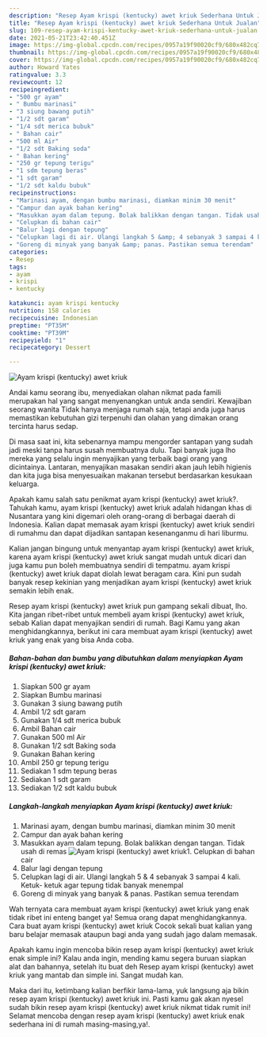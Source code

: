 ```yaml
---
description: "Resep Ayam krispi (kentucky) awet kriuk Sederhana Untuk Jualan"
title: "Resep Ayam krispi (kentucky) awet kriuk Sederhana Untuk Jualan"
slug: 109-resep-ayam-krispi-kentucky-awet-kriuk-sederhana-untuk-jualan
date: 2021-05-21T23:42:40.451Z
image: https://img-global.cpcdn.com/recipes/0957a19f90020cf9/680x482cq70/ayam-krispi-kentucky-awet-kriuk-foto-resep-utama.jpg
thumbnail: https://img-global.cpcdn.com/recipes/0957a19f90020cf9/680x482cq70/ayam-krispi-kentucky-awet-kriuk-foto-resep-utama.jpg
cover: https://img-global.cpcdn.com/recipes/0957a19f90020cf9/680x482cq70/ayam-krispi-kentucky-awet-kriuk-foto-resep-utama.jpg
author: Howard Yates
ratingvalue: 3.3
reviewcount: 12
recipeingredient:
- "500 gr ayam"
- " Bumbu marinasi"
- "3 siung bawang putih"
- "1/2 sdt garam"
- "1/4 sdt merica bubuk"
- " Bahan cair"
- "500 ml Air"
- "1/2 sdt Baking soda"
- " Bahan kering"
- "250 gr tepung terigu"
- "1 sdm tepung beras"
- "1 sdt garam"
- "1/2 sdt kaldu bubuk"
recipeinstructions:
- "Marinasi ayam, dengan bumbu marinasi, diamkan minim 30 menit"
- "Campur dan ayak bahan kering"
- "Masukkan ayam dalam tepung. Bolak balikkan dengan tangan. Tidak usah di remas"
- "Celupkan di bahan cair"
- "Balur lagi dengan tepung"
- "Celupkan lagi di air. Ulangi langkah 5 &amp; 4 sebanyak 3 sampai 4 kali. Ketuk- ketuk agar tepung tidak banyak menempal"
- "Goreng di minyak yang banyak &amp; panas. Pastikan semua terendam"
categories:
- Resep
tags:
- ayam
- krispi
- kentucky

katakunci: ayam krispi kentucky 
nutrition: 158 calories
recipecuisine: Indonesian
preptime: "PT35M"
cooktime: "PT39M"
recipeyield: "1"
recipecategory: Dessert

---
```



![Ayam krispi (kentucky) awet kriuk](https://img-global.cpcdn.com/recipes/0957a19f90020cf9/680x482cq70/ayam-krispi-kentucky-awet-kriuk-foto-resep-utama.jpg)

Andai kamu seorang ibu, menyediakan olahan nikmat pada famili merupakan hal yang sangat menyenangkan untuk anda sendiri. Kewajiban seorang  wanita Tidak hanya menjaga rumah saja, tetapi anda juga harus memastikan kebutuhan gizi terpenuhi dan olahan yang dimakan orang tercinta harus sedap.

Di masa  saat ini, kita sebenarnya mampu mengorder santapan yang sudah jadi meski tanpa harus susah membuatnya dulu. Tapi banyak juga lho mereka yang selalu ingin menyajikan yang terbaik bagi orang yang dicintainya. Lantaran, menyajikan masakan sendiri akan jauh lebih higienis dan kita juga bisa menyesuaikan makanan tersebut berdasarkan kesukaan keluarga. 



Apakah kamu salah satu penikmat ayam krispi (kentucky) awet kriuk?. Tahukah kamu, ayam krispi (kentucky) awet kriuk adalah hidangan khas di Nusantara yang kini digemari oleh orang-orang di berbagai daerah di Indonesia. Kalian dapat memasak ayam krispi (kentucky) awet kriuk sendiri di rumahmu dan dapat dijadikan santapan kesenanganmu di hari liburmu.

Kalian jangan bingung untuk menyantap ayam krispi (kentucky) awet kriuk, karena ayam krispi (kentucky) awet kriuk sangat mudah untuk dicari dan juga kamu pun boleh membuatnya sendiri di tempatmu. ayam krispi (kentucky) awet kriuk dapat diolah lewat beragam cara. Kini pun sudah banyak resep kekinian yang menjadikan ayam krispi (kentucky) awet kriuk semakin lebih enak.

Resep ayam krispi (kentucky) awet kriuk pun gampang sekali dibuat, lho. Kita jangan ribet-ribet untuk membeli ayam krispi (kentucky) awet kriuk, sebab Kalian dapat menyajikan sendiri di rumah. Bagi Kamu yang akan menghidangkannya, berikut ini cara membuat ayam krispi (kentucky) awet kriuk yang enak yang bisa Anda coba.

<!--inarticleads1-->

##### Bahan-bahan dan bumbu yang dibutuhkan dalam menyiapkan Ayam krispi (kentucky) awet kriuk:

1. Siapkan 500 gr ayam
1. Siapkan  Bumbu marinasi
1. Gunakan 3 siung bawang putih
1. Ambil 1/2 sdt garam
1. Gunakan 1/4 sdt merica bubuk
1. Ambil  Bahan cair
1. Gunakan 500 ml Air
1. Gunakan 1/2 sdt Baking soda
1. Gunakan  Bahan kering
1. Ambil 250 gr tepung terigu
1. Sediakan 1 sdm tepung beras
1. Sediakan 1 sdt garam
1. Sediakan 1/2 sdt kaldu bubuk




<!--inarticleads2-->

##### Langkah-langkah menyiapkan Ayam krispi (kentucky) awet kriuk:

1. Marinasi ayam, dengan bumbu marinasi, diamkan minim 30 menit
1. Campur dan ayak bahan kering
1. Masukkan ayam dalam tepung. Bolak balikkan dengan tangan. Tidak usah di remas
<img src="//assets-global.cpcdn.com/assets/icons/button_play-2c75c40dde080a61004c1f40b05d8f140eaff45d7e9e6481dc71c63d2e7c4909.png" alt="Ayam krispi (kentucky) awet kriuk">1. Celupkan di bahan cair
1. Balur lagi dengan tepung
1. Celupkan lagi di air. Ulangi langkah 5 &amp; 4 sebanyak 3 sampai 4 kali. Ketuk- ketuk agar tepung tidak banyak menempal
1. Goreng di minyak yang banyak &amp; panas. Pastikan semua terendam




Wah ternyata cara membuat ayam krispi (kentucky) awet kriuk yang enak tidak ribet ini enteng banget ya! Semua orang dapat menghidangkannya. Cara buat ayam krispi (kentucky) awet kriuk Cocok sekali buat kalian yang baru belajar memasak ataupun bagi anda yang sudah jago dalam memasak.

Apakah kamu ingin mencoba bikin resep ayam krispi (kentucky) awet kriuk enak simple ini? Kalau anda ingin, mending kamu segera buruan siapkan alat dan bahannya, setelah itu buat deh Resep ayam krispi (kentucky) awet kriuk yang mantab dan simple ini. Sangat mudah kan. 

Maka dari itu, ketimbang kalian berfikir lama-lama, yuk langsung aja bikin resep ayam krispi (kentucky) awet kriuk ini. Pasti kamu gak akan nyesel sudah bikin resep ayam krispi (kentucky) awet kriuk nikmat tidak rumit ini! Selamat mencoba dengan resep ayam krispi (kentucky) awet kriuk enak sederhana ini di rumah masing-masing,ya!.

